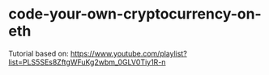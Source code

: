 # code-your-own-cryptocurrency-on-eth
Tutorial based on: https://www.youtube.com/playlist?list=PLS5SEs8ZftgWFuKg2wbm_0GLV0Tiy1R-n
